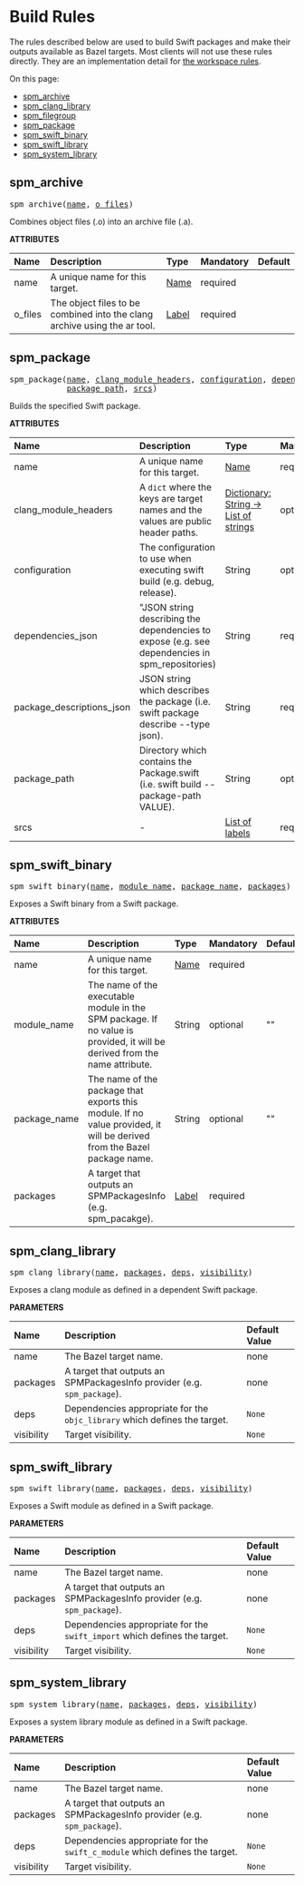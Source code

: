 <!-- Generated with Stardoc, Do Not Edit! -->
# Build Rules

The rules described below are used to build Swift
packages and make their outputs available as Bazel targets. Most
clients will not use these rules directly. They are an implementation
detail for [the workspace rules](doc/workspace_rules.md).

On this page:

  * [spm_archive](#spm_archive)
  * [spm_clang_library](#spm_clang_library)
  * [spm_filegroup](#spm_filegroup)
  * [spm_package](#spm_package)
  * [spm_swift_binary](#spm_swift_binary)
  * [spm_swift_library](#spm_swift_library)
  * [spm_system_library](#spm_system_library)

<a id="#spm_archive"></a>

## spm_archive

<pre>
spm_archive(<a href="#spm_archive-name">name</a>, <a href="#spm_archive-o_files">o_files</a>)
</pre>

Combines object files (.o) into an archive file (.a).


**ATTRIBUTES**


| Name  | Description | Type | Mandatory | Default |
| :------------- | :------------- | :------------- | :------------- | :------------- |
| <a id="spm_archive-name"></a>name |  A unique name for this target.   | <a href="https://bazel.build/docs/build-ref.html#name">Name</a> | required |  |
| <a id="spm_archive-o_files"></a>o_files |  The object files to be combined into the clang archive using the ar tool.   | <a href="https://bazel.build/docs/build-ref.html#labels">Label</a> | required |  |


<a id="#spm_package"></a>

## spm_package

<pre>
spm_package(<a href="#spm_package-name">name</a>, <a href="#spm_package-clang_module_headers">clang_module_headers</a>, <a href="#spm_package-configuration">configuration</a>, <a href="#spm_package-dependencies_json">dependencies_json</a>, <a href="#spm_package-package_descriptions_json">package_descriptions_json</a>,
            <a href="#spm_package-package_path">package_path</a>, <a href="#spm_package-srcs">srcs</a>)
</pre>

Builds the specified Swift package.

**ATTRIBUTES**


| Name  | Description | Type | Mandatory | Default |
| :------------- | :------------- | :------------- | :------------- | :------------- |
| <a id="spm_package-name"></a>name |  A unique name for this target.   | <a href="https://bazel.build/docs/build-ref.html#name">Name</a> | required |  |
| <a id="spm_package-clang_module_headers"></a>clang_module_headers |  A <code>dict</code> where the keys are target names and the values are public header paths.   | <a href="https://bazel.build/docs/skylark/lib/dict.html">Dictionary: String -> List of strings</a> | optional | {} |
| <a id="spm_package-configuration"></a>configuration |  The configuration to use when executing swift build (e.g. debug, release).   | String | optional | "release" |
| <a id="spm_package-dependencies_json"></a>dependencies_json |  "JSON string describing the dependencies to expose (e.g. see dependencies in spm_repositories)   | String | required |  |
| <a id="spm_package-package_descriptions_json"></a>package_descriptions_json |  JSON string which describes the package (i.e. swift package describe --type json).   | String | required |  |
| <a id="spm_package-package_path"></a>package_path |  Directory which contains the Package.swift (i.e. swift build --package-path VALUE).   | String | optional | "" |
| <a id="spm_package-srcs"></a>srcs |  -   | <a href="https://bazel.build/docs/build-ref.html#labels">List of labels</a> | required |  |


<a id="#spm_swift_binary"></a>

## spm_swift_binary

<pre>
spm_swift_binary(<a href="#spm_swift_binary-name">name</a>, <a href="#spm_swift_binary-module_name">module_name</a>, <a href="#spm_swift_binary-package_name">package_name</a>, <a href="#spm_swift_binary-packages">packages</a>)
</pre>

Exposes a Swift binary from a Swift package.

**ATTRIBUTES**


| Name  | Description | Type | Mandatory | Default |
| :------------- | :------------- | :------------- | :------------- | :------------- |
| <a id="spm_swift_binary-name"></a>name |  A unique name for this target.   | <a href="https://bazel.build/docs/build-ref.html#name">Name</a> | required |  |
| <a id="spm_swift_binary-module_name"></a>module_name |  The name of the executable module in the SPM package. If no value is provided, it will be derived from the name attribute.   | String | optional | "" |
| <a id="spm_swift_binary-package_name"></a>package_name |  The name of the package that exports this module. If no value  provided, it will be derived from the Bazel package name.   | String | optional | "" |
| <a id="spm_swift_binary-packages"></a>packages |  A target that outputs an SPMPackagesInfo (e.g. spm_pacakge).   | <a href="https://bazel.build/docs/build-ref.html#labels">Label</a> | required |  |


<a id="#spm_clang_library"></a>

## spm_clang_library

<pre>
spm_clang_library(<a href="#spm_clang_library-name">name</a>, <a href="#spm_clang_library-packages">packages</a>, <a href="#spm_clang_library-deps">deps</a>, <a href="#spm_clang_library-visibility">visibility</a>)
</pre>

Exposes a clang module as defined in a dependent Swift package.

**PARAMETERS**


| Name  | Description | Default Value |
| :------------- | :------------- | :------------- |
| <a id="spm_clang_library-name"></a>name |  The Bazel target name.   |  none |
| <a id="spm_clang_library-packages"></a>packages |  A target that outputs an SPMPackagesInfo provider (e.g. <code>spm_package</code>).   |  none |
| <a id="spm_clang_library-deps"></a>deps |  Dependencies appropriate for the <code>objc_library</code> which defines the target.   |  <code>None</code> |
| <a id="spm_clang_library-visibility"></a>visibility |  Target visibility.   |  <code>None</code> |


<a id="#spm_swift_library"></a>

## spm_swift_library

<pre>
spm_swift_library(<a href="#spm_swift_library-name">name</a>, <a href="#spm_swift_library-packages">packages</a>, <a href="#spm_swift_library-deps">deps</a>, <a href="#spm_swift_library-visibility">visibility</a>)
</pre>

Exposes a Swift module as defined in a Swift package.

**PARAMETERS**


| Name  | Description | Default Value |
| :------------- | :------------- | :------------- |
| <a id="spm_swift_library-name"></a>name |  The Bazel target name.   |  none |
| <a id="spm_swift_library-packages"></a>packages |  A target that outputs an SPMPackagesInfo provider (e.g. <code>spm_package</code>).   |  none |
| <a id="spm_swift_library-deps"></a>deps |  Dependencies appropriate for the <code>swift_import</code> which defines the target.   |  <code>None</code> |
| <a id="spm_swift_library-visibility"></a>visibility |  Target visibility.   |  <code>None</code> |


<a id="#spm_system_library"></a>

## spm_system_library

<pre>
spm_system_library(<a href="#spm_system_library-name">name</a>, <a href="#spm_system_library-packages">packages</a>, <a href="#spm_system_library-deps">deps</a>, <a href="#spm_system_library-visibility">visibility</a>)
</pre>

Exposes a system library module as defined in a Swift package.

**PARAMETERS**


| Name  | Description | Default Value |
| :------------- | :------------- | :------------- |
| <a id="spm_system_library-name"></a>name |  The Bazel target name.   |  none |
| <a id="spm_system_library-packages"></a>packages |  A target that outputs an SPMPackagesInfo provider (e.g. <code>spm_package</code>).   |  none |
| <a id="spm_system_library-deps"></a>deps |  Dependencies appropriate for the <code>swift_c_module</code> which defines the target.   |  <code>None</code> |
| <a id="spm_system_library-visibility"></a>visibility |  Target visibility.   |  <code>None</code> |



